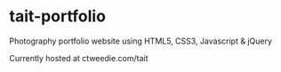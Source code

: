 # tait-portfolio
Photography portfolio website using HTML5, CSS3, Javascript &amp; jQuery

Currently hosted at ctweedie.com/tait
